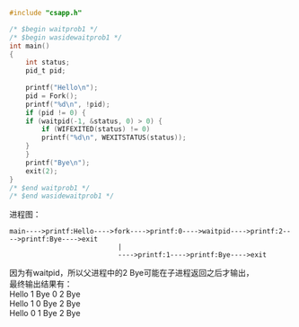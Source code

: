 ```c
#include "csapp.h"

/* $begin waitprob1 */
/* $begin wasidewaitprob1 */
int main() 
{
    int status;
    pid_t pid;
  
    printf("Hello\n");
    pid = Fork();
    printf("%d\n", !pid);
    if (pid != 0) {
	if (waitpid(-1, &status, 0) > 0) {
	    if (WIFEXITED(status) != 0)
		printf("%d\n", WEXITSTATUS(status));
	}
    }
    printf("Bye\n");
    exit(2);
}
/* $end waitprob1 */
/* $end wasidewaitprob1 */
```
进程图：
```
main---->printf:Hello---->fork---->printf:0---->waitpid---->printf:2---->printf:Bye---->exit
                           |
                           ---->printf:1---->printf:Bye---->exit
```
因为有waitpid，所以父进程中的2 Bye可能在子进程返回之后才输出，<br/>
最终输出结果有：<br/>
Hello 1 Bye 0 2 Bye<br/>
Hello 1 0 Bye 2 Bye<br/>
Hello 0 1 Bye 2 Bye<br/>